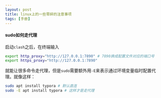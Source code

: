 ```yaml
---
layout: post
title: linux上的一些零碎的注意事项
tags: [手册]
---
```


#### sudo如何走代理

启动`clash`之后，在终端输入

```bash
export http_proxy="http://127.0.0.1:7890" # 7890换成配置文件对应的端口号
export https_proxy="http://127.0.0.1:7890"
```

就能让很多命令走代理，但是`sudo`需要额外用`-E`来表示通过环境变量临时配置代理。就像这样：

```bash
sudo apt install typora # 默认直连
sudo -E apt install typora # 这样才是走代理
```

